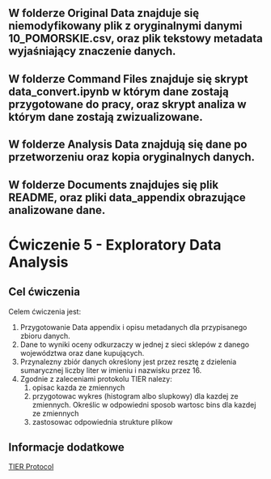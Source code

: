 ## W folderze Original Data znajduje się niemodyfikowany plik z oryginalnymi danymi 10_POMORSKIE.csv, oraz plik tekstowy metadata wyjaśniający znaczenie danych.

## W folderze Command Files znajduje się skrypt data_convert.ipynb w którym dane zostają przygotowane do pracy, oraz skrypt analiza w którym dane zostają zwizualizowane.

## W folderze Analysis Data znajdują się dane po przetworzeniu oraz kopia oryginalnych danych.

## W folderze Documents znajdujes się plik README, oraz pliki data_appendix obrazujące analizowane dane.

# Ćwiczenie 5 - Exploratory Data Analysis

## Cel ćwiczenia

Celem ćwiczenia jest:

1. Przygotowanie Data appendix i opisu metadanych dla przypisanego zbioru danych.
2. Dane to wyniki oceny odkurzaczy w jednej z sieci sklepów z danego województwa oraz dane kupujących.
3. Przynalezny zbiór danych określony jest przez resztę z dzielenia sumarycznej liczby liter w imieniu i nazwisku przez 16.
4. Zgodnie z zaleceniami protokolu TIER nalezy:
   1. opisac kazda ze zmiennych
   2. przygotowac wykres (histogram albo slupkowy) dla kazdej ze zmiennych. Określic w odpowiedni sposob wartosc bins dla kazdej ze zmiennych
   3. zastosowac odpowiednia strukture plikow


## Informacje dodatkowe


 [TIER Protocol](https://www.projecttier.org/tier-protocol/tier-protocol-version-history/specifications-3-0/#overview-of-the-documentation)
